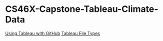 # CS46X-Capstone-Tableau-Climate-Data

[Using Tableau with GitHub](https://www.mightycanary.com/ideas/tableau-version-management)
[Tableau File Types](https://help.tableau.com/current/pro/desktop/en-us/environ_filesandfolders.htm)
